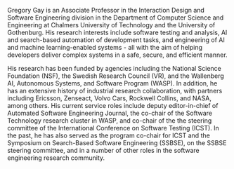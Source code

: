 Gregory Gay is an Associate Professor in the Interaction Design and Software Engineering division in the Department of Computer Science and Engineering at Chalmers University of Technology and the University of Gothenburg. His research interests include software testing and analysis, AI and search-based automation of development tasks, and engineering of AI and machine learning-enabled systems - all with the aim of helping developers deliver complex systems in a safe, secure, and efficient manner. 

His research has been funded by agencies including the National Science Foundation (NSF), the Swedish Research Council (VR), and the Wallenberg AI, Autonomous Systems, and Software Program (WASP). In addition, he has an extensive history of industrial research collaboration, with partners including Ericsson, Zenseact, Volvo Cars, Rockwell Collins, and NASA, among others. His current service roles include deputy editor-in-chief of Automated Software Engineering Journal, the co-chair of the Software Technology research cluster in WASP, and co-chair of the the steering committee of the International Conference on Software Testing (ICST). In the past, he has also served as the program co-chair for ICST and the Symposium on Search-Based Software Engineering (SSBSE), on the SSBSE steering committee, and in a number of other roles in the software engineering research community.
